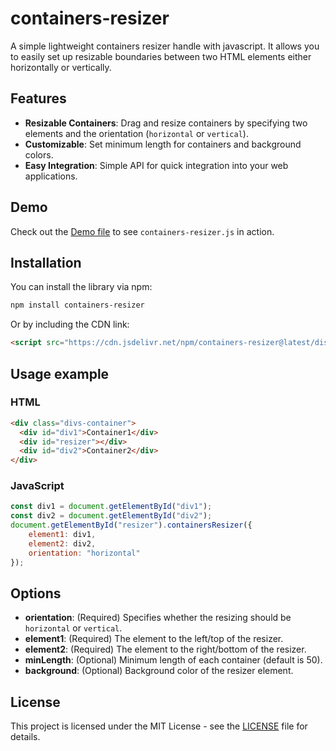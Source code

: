 # containers-resizer
A simple lightweight containers resizer handle with javascript. It allows you to easily set up resizable boundaries between two HTML elements either horizontally or vertically.

## Features

- **Resizable Containers**: Drag and resize containers by specifying two elements and the orientation (`horizontal` or `vertical`).
- **Customizable**: Set minimum length for containers and background colors.
- **Easy Integration**: Simple API for quick integration into your web applications.

## Demo

Check out the [Demo file](demo/demo.html) to see `containers-resizer.js` in action.

## Installation

You can install the library via npm:

```bash
npm install containers-resizer
```

Or by including the CDN link:

```html
<script src="https://cdn.jsdelivr.net/npm/containers-resizer@latest/dist/containers-resizer.min.js"></script>
```

## Usage example

### HTML

```html
<div class="divs-container">
  <div id="div1">Container1</div>
  <div id="resizer"></div>
  <div id="div2">Container2</div>
</div>
```

### JavaScript

```javascript
const div1 = document.getElementById("div1");
const div2 = document.getElementById("div2");
document.getElementById("resizer").containersResizer({
    element1: div1,
    element2: div2,
    orientation: "horizontal"
});
```

## Options

- **orientation**: (Required) Specifies whether the resizing should be `horizontal` or `vertical`.
- **element1**: (Required) The element to the left/top of the resizer.
- **element2**: (Required) The element to the right/bottom of the resizer.
- **minLength**: (Optional) Minimum length of each container (default is 50).
- **background**: (Optional) Background color of the resizer element.

## License

This project is licensed under the MIT License - see the [LICENSE](LICENSE) file for details.
